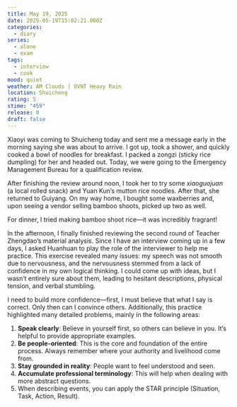 ```yaml
---
title: May 19, 2025
date: 2025-05-19T15:02:21.000Z
categories:
  - diary
series:
  - alone
  - exam
tags:
  - interview
  - cook
mood: quiet
weather: AM Clouds | OVNT Heavy Rain
location: Shuicheng
rating: 5
stime: "459"
release: 0
draft: false
---
```


Xiaoyi was coming to Shuicheng today and sent me a message early in the morning saying she was about to arrive. I got up, took a shower, and quickly cooked a bowl of noodles for breakfast. I packed a zongzi (sticky rice dumpling) for her and headed out. Today, we were going to the Emergency Management Bureau for a qualification review.  

After finishing the review around noon, I took her to try some *xiaoguojuan* (a local rolled snack) and Yuan Kun’s mutton rice noodles. After that, she returned to Guiyang. On my way home, I bought some waxberries and, upon seeing a vendor selling bamboo shoots, picked up two as well.  

For dinner, I tried making bamboo shoot rice—it was incredibly fragrant!  

In the afternoon, I finally finished reviewing the second round of Teacher Zhengdao’s material analysis. Since I have an interview coming up in a few days, I asked Huanhuan to play the role of the interviewer to help me practice. This exercise revealed many issues: my speech was not smooth due to nervousness, and the nervousness stemmed from a lack of confidence in my own logical thinking. I could come up with ideas, but I wasn’t entirely sure about them, leading to hesitant descriptions, physical tension, and verbal stumbling.  

I need to build more confidence—first, I must believe that what I say is correct. Only then can I convince others. Additionally, this practice highlighted many detailed problems, mainly in the following areas:  
1. **Speak clearly**: Believe in yourself first, so others can believe in you. It’s helpful to provide appropriate examples.  
2. **Be people-oriented**: This is the core and foundation of the entire process. Always remember where your authority and livelihood come from.  
3. **Stay grounded in reality**: People want to feel understood and seen.  
4. **Accumulate professional terminology**: This will help when dealing with more abstract questions.
5. When describing events, you can apply the STAR principle (Situation, Task, Action, Result).

